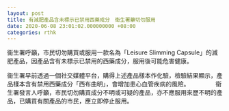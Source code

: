 ```yaml
---
layout: post
title: 有減肥產品含未標示已禁用西藥成分　衞生署籲切勿服用
date: 2020-06-08 23:01:02.000000000 +08:00
categories: rthk
---
```


衞生署呼籲，市民切勿購買或服用一款名為「Leisure Slimming Capsule」的減肥產品，因產品含有未標示已禁用的西藥成分，服用後可能危害健康。

衞生署早前透過一個社交媒體平台，購得上述產品樣本作化驗，檢驗結果顯示，產品樣本含有禁用西藥成分「西布曲明」，會增加患心血管疾病的風險。　
　 　　
衞生署發言人呼籲，市民切勿購買成分不明或可疑的產品，亦不應服用來歷不明的產品，已購買有關產品的市民，應立即停止服用。
